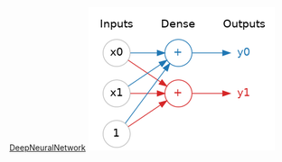 [DeepNeuralNetwork](https://www.kaggle.com/code/ryanholbrook/deep-neural-networks)
![](denseLayer.png)


